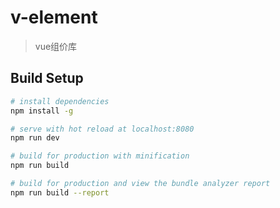 # v-element

> vue组价库

## Build Setup

``` bash
# install dependencies
npm install -g

# serve with hot reload at localhost:8080
npm run dev

# build for production with minification
npm run build

# build for production and view the bundle analyzer report
npm run build --report
```

